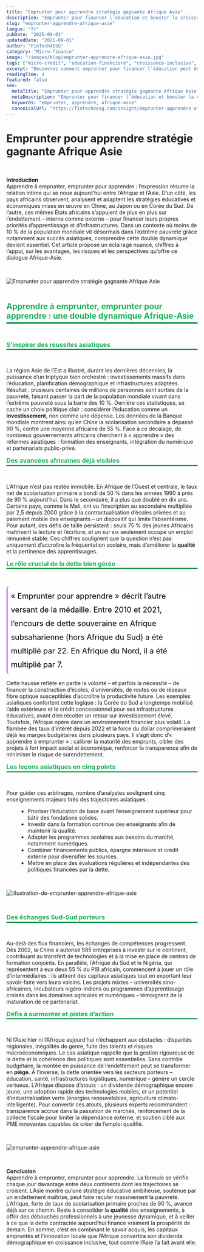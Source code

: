 ```yaml
---
title: "Emprunter pour apprendre stratégie gagnante Afrique Asie"
description: "Emprunter pour financer l’éducation et booster la croissance inclusive en Afrique et Asie. FinTech4ESG révèle des clés Fintech, Scoring IA, Micro crédit."
slug: "emprunter-apprendre-afrique-asie"
langue: "fr"
pubDate: "2025-09-01"
updatedDate: "2025-09-01"
author: "FinTech4ESG"
category: "Micro-finance"
image: "/images/blog/emprunter-apprendre-afrique-asie.jpg"
tags: ["micro-credit", "education-financiere", "croissance-inclusive", "afrique-asie", "fintech", "scoring-ia"]
excerpt: "Découvrez comment emprunter pour financer l’éducation peut devenir une stratégie gagnante en Afrique et Asie, favorisant la croissance inclusive et l’innovation fintech."
readingTime: 4
featured: false
seo:
  metaTitle: "Emprunter pour apprendre stratégie gagnante Afrique Asie | FINTECH4ESG"
  metaDescription: "Emprunter pour financer l’éducation et booster la croissance inclusive en Afrique et Asie. FinTech4ESG révèle des clés Fintech, Scoring IA, Micro crédit."
  keywords: "emprunter, apprendre, afrique-asie"
  canonicalUrl: "https://fintech4esg.com/insight/emprunter-apprendre-afrique-asie"
---
```


<h1>Emprunter pour apprendre stratégie gagnante Afrique Asie</h1>

&nbsp;

<p><strong>Introduction</strong><br>
Apprendre à emprunter, emprunter pour apprendre : l’expression résume la relation intime qui se noue aujourd’hui entre l’Afrique et l’Asie. D’un côté, les pays africains observent, analysent et adaptent les stratégies éducatives et économiques mises en œuvre en Chine, au Japon ou en Corée du Sud. De l’autre, ces mêmes États africains s’appuient de plus en plus sur l’endettement – interne comme externe – pour financer leurs propres priorités d’apprentissage et d’infrastructures. Dans un contexte où moins de 10 % de la population mondiale vit désormais dans l’extrême pauvreté grâce notamment aux succès asiatiques, comprendre cette double dynamique devient essentiel. Cet article propose un éclairage nuancé, chiffres à l’appui, sur les avantages, les risques et les perspectives qu’offre ce dialogue Afrique-Asie.</p>

&nbsp;

![Emprunter pour apprendre stratégie gagnante Afrique Asie](/images/blog/emprunter-apprendre-afrique-asie-fintech4esg.jpg)

&nbsp;

<h2 style="color: #19af58; border-bottom: 4px solid #00924B;
           padding-bottom: .2rem; margin-top: 0.5rem; margin-bottom: .2rem;">
  Apprendre à emprunter, emprunter pour apprendre : une double dynamique Afrique-Asie
</h2>

&nbsp;

<h3 style="color: #19af58; border-bottom: 3px solid #00924B;
           padding-bottom: .1rem; margin-top: 0.6rem; margin-bottom: .2rem;">
  S’inspirer des réussites asiatiques
</h3>

&nbsp;

<p>La région Asie de l’Est a illustré, durant les dernières décennies, la puissance d’un triptyque bien orchestré : investissements massifs dans l’éducation, planification démographique et infrastructures adaptées. Résultat : plusieurs centaines de millions de personnes sont sorties de la pauvreté, faisant passer la part de la population mondiale vivant dans l’extrême pauvreté sous la barre des 10 %. Derrière ces statistiques, se cache un choix politique clair : considérer l’éducation comme un <strong>investissement</strong>, non comme une dépense. Les données de la Banque mondiale montrent ainsi qu’en Chine la scolarisation secondaire a dépassé 90 %, contre une moyenne africaine de 55 %. Face à ce décalage, de nombreux gouvernements africains cherchent à « apprendre » des réformes asiatiques : formation des enseignants, intégration du numérique et partenariats public-privé.</p>

<h3 style="color: #19af58; border-bottom: 3px solid #00924B;
           padding-bottom: .1rem; margin-top: 0.6rem; margin-bottom: .2rem;">
  Des avancées africaines déjà visibles
</h3>

&nbsp;

<p>L’Afrique n’est pas restée immobile. En Afrique de l’Ouest et centrale, le taux net de scolarisation primaire a bondi de 50 % dans les années 1990 à près de 90 % aujourd’hui. Dans le secondaire, il a plus que doublé en dix ans. Certains pays, comme le Mali, ont vu l’inscription au secondaire multipliée par 2,5 depuis 2000 grâce à la contractualisation d’écoles privées et au paiement mobile des enseignants – un dispositif qui limite l’absentéisme. Pour autant, des défis de taille persistent : seuls 75 % des jeunes Africains maîtrisent la lecture et l’écriture, et un sur six seulement occupe un emploi rémunéré stable. Ces chiffres soulignent que la question n’est pas uniquement d’accroître la fréquentation scolaire, mais d’améliorer la <strong>qualité</strong> et la pertinence des apprentissages.</p>

<h3 style="color: #19af58; border-bottom: 3px solid #00924B;
           padding-bottom: .1rem; margin-top: 0.6rem; margin-bottom: .2rem;">
  Le rôle crucial de la dette bien gérée
</h3>

&nbsp;

<div style="font-size: 1.25rem; line-height: 1.8; color: #000000 ;
            padding: 0.5rem; background-color: #FFFFFF; border-radius: .5rem;
            margin: 0.5rem 0; border-left: 4px solid #c68cff ;">
  « Emprunter pour apprendre » décrit l’autre versant de la médaille. Entre 2010 et 2021, l’encours de dette souveraine en Afrique subsaharienne (hors Afrique du Sud) a été multiplié par 22. En Afrique du Nord, il a été multiplié par 7.
</div>

<p>Cette hausse reflète en partie la volonté – et parfois la nécessité – de financer la construction d’écoles, d’universités, de routes ou de réseaux fibre optique susceptibles d’accroître la productivité future. Les exemples asiatiques confortent cette logique : la Corée du Sud a longtemps mobilisé l’aide extérieure et le crédit concessionnel pour ses infrastructures éducatives, avant d’en récolter un retour sur investissement élevé. Toutefois, l’Afrique opère dans un environnement financier plus volatil. La flambée des taux d’intérêt depuis 2022 et la force du dollar comprimeraient déjà les marges budgétaires dans plusieurs pays. Il s’agit donc d’« apprendre à emprunter » : calibrer la maturité des emprunts, cibler des projets à fort impact social et économique, renforcer la transparence afin de minimiser le risque de surendettement.</p>

<h3 style="color: #19af58; border-bottom: 3px solid #00924B;
           padding-bottom: .1rem; margin-top: 0.6rem; margin-bottom: .2rem;">
  Les leçons asiatiques en cinq points
</h3>

&nbsp;

<p>Pour guider ces arbitrages, nombre d’analystes soulignent cinq enseignements majeurs tirés des trajectoires asiatiques :</p>

<ul style="list-style-type: disc; margin-left: 2rem;">
  <li>Prioriser l’éducation de base avant l’enseignement supérieur pour bâtir des fondations solides.</li>
  <li>Investir dans la formation continue des enseignants afin de maintenir la qualité.</li>
  <li>Adapter les programmes scolaires aux besoins du marché, notamment numériques.</li>
  <li>Combiner financements publics, épargne intérieure et crédit externe pour diversifier les sources.</li>
  <li>Mettre en place des évaluations régulières et indépendantes des politiques financées par la dette.</li>
</ul>

&nbsp;

![illustration-de-emprunter-apprendre-afrique-asie](/images/blog/emprunter-apprendre-afrique-asie-2025.jpg)

&nbsp;

<h3 style="color: #19af58; border-bottom: 3px solid #00924B;
           padding-bottom: .1rem; margin-top: 0.6rem; margin-bottom: .2rem;">
  Des échanges Sud-Sud porteurs
</h3>

&nbsp;

<p>Au-delà des flux financiers, les échanges de compétences progressent. Dès 2002, la Chine a autorisé 585 entreprises à investir sur le continent, contribuant au transfert de technologies et à la mise en place de centres de formation conjoints. En parallèle, l’Afrique du Sud et le Nigéria, qui représentent à eux deux 55 % du PIB africain, commencent à jouer un rôle d’intermédiaires : ils attirent des capitaux asiatiques tout en exportant leur savoir-faire vers leurs voisins. Les projets mixtes – universités sino-africaines, incubateurs nigéro-indiens ou programmes d’apprentissage croisés dans les domaines agricoles et numériques – témoignent de la maturation de ce partenariat.</p>

<h3 style="color: #19af58; border-bottom: 3px solid #00924B;
           padding-bottom: .1rem; margin-top: 0.6rem; margin-bottom: .2rem;">
  Défis à surmonter et pistes d’action
</h3>

&nbsp;

<p>Ni l’Asie hier ni l’Afrique aujourd’hui n’échappent aux obstacles : disparités régionales, inégalités de genre, fuite des talents et risques macroéconomiques. Le cas asiatique rappelle que la gestion rigoureuse de la dette et la cohérence des politiques sont essentielles. Sans contrôle budgétaire, la montée en puissance de l’endettement peut se transformer en <strong>piège</strong>. À l’inverse, la dette orientée vers les secteurs porteurs – éducation, santé, infrastructures logistiques, numérique – génère un cercle vertueux. L’Afrique dispose d’atouts : un dividende démographique encore jeune, une adoption rapide des technologies mobiles, et un potentiel d’industrialisation verte (énergies renouvelables, agriculture climato-intelligente). Pour convertir ces atouts, plusieurs experts recommandent : transparence accrue dans la passation de marchés, renforcement de la collecte fiscale pour limiter la dépendance externe, et soutien ciblé aux PME innovantes capables de créer de l’emploi qualifié.</p>

&nbsp;

![emprunter-apprendre-afrique-asie](/images/blog/emprunter-apprendre-afrique-asie.jpg)

&nbsp;

<p><strong>Conclusion</strong><br>
Apprendre à emprunter, emprunter pour apprendre. La formule se vérifie chaque jour davantage entre deux continents dont les trajectoires se croisent. L’Asie montre qu’une stratégie éducative ambitieuse, soutenue par un endettement maîtrisé, peut faire reculer massivement la pauvreté. L’Afrique, forte de taux de scolarisation primaire proches de 90 %, avance déjà sur ce chemin. Reste à consolider la <strong>qualité</strong> des enseignements, à offrir des débouchés professionnels à une jeunesse dynamique, et à veiller à ce que la dette contractée aujourd’hui finance vraiment la prospérité de demain. En somme, c’est en combinant le savoir acquis, les capitaux empruntés et l’innovation locale que l’Afrique convertira son dividende démographique en croissance inclusive, tout comme l’Asie l’a fait avant elle.</p>